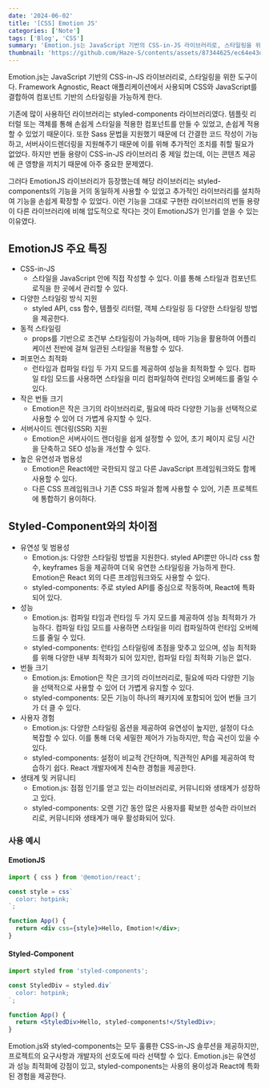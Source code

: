 ```yaml
---
date: '2024-06-02'
title: '[CSS] Emotion JS'
categories: ['Note']
tags: ['Blog', 'CSS']
summary: 'Emotion.js는 JavaScript 기반의 CSS-in-JS 라이브러리로, 스타일링을 위한 도구이다. Framework Agnostic과 React 애플리케이션에서 사용되며, CSS와 JavaScript를 결합하여 컴포넌트 기반의 스타일링을 가능하게 한다. Emotion.js는 다양한 스타일링 방법과 유연성을 제공하여 개발자들이 더 나은 사용자 경험을 만들 수 있도록 돕는다.'
thumbnail: 'https://github.com/Haze-S/contents/assets/87344625/ec64e43d-9889-479b-a5de-cc3c8d02d9e9'
---
```


Emotion.js는 JavaScript 기반의 CSS-in-JS 라이브러리로, 스타일링을 위한 도구이다. Framework Agnostic, React 애플리케이션에서 사용되며 CSS와 JavaScript를 결합하여 컴포넌트 기반의 스타일링을 가능하게 한다.

기존에 많이 사용하던 라이브러리는 styled-components 라이브러리였다. 템플릿 리터럴 또는 객체를 통해 손쉽게 스타일을 적용한 컴포넌트를 만들 수 있었고, 손쉽게 적용할 수 있었기 때문이다. 또한 Sass 문법을 지원했기 때문에 더 간결한 코드 작성이 가능하고, 서버사이드렌더링을 지원해주기 때문에 이를 위해 추가적인 조치를 취할 필요가 없었다. 하지만 번들 용량이 CSS-in-JS 라이브러리 중 제일 컸는데, 이는 콘텐츠 제공에 큰 영향을 끼치기 때문에 아주 중요한 문제였다.

그러다 EmotionJS 라이브러리가 등장했는데 해당 라이브러리는 styled-components의 기능을 거의 동일하게 사용할 수 있었고 추가적인 라이브러리를 설치하여 기능을 손쉽게 확장할 수 있었다. 이런 기능을 그대로 구현한 라이브러리의 번들 용량이 다른 라이브러리에 비해 압도적으로 작다는 것이 EmotionJS가 인기를 얻을 수 있는 이유였다.

## EmotionJS 주요 특징

- CSS-in-JS
  - 스타일을 JavaScript 안에 직접 작성할 수 있다. 이를 통해 스타일과 컴포넌트 로직을 한 곳에서 관리할 수 있다.
- 다양한 스타일링 방식 지원
  - styled API, css 함수, 템플릿 리터럴, 객체 스타일링 등 다양한 스타일링 방법을 제공한다.
- 동적 스타일링
  - props를 기반으로 조건부 스타일링이 가능하며, 테마 기능을 활용하여 어플리케이션 전반에 걸쳐 일관된 스타일을 적용할 수 있다.
- 퍼포먼스 최적화
  - 런타임과 컴파일 타임 두 가지 모드를 제공하여 성능을 최적화할 수 있다. 컴파일 타임 모드를 사용하면 스타일을 미리 컴파일하여 런타임 오버헤드를 줄일 수 있다.
- 작은 번들 크기
  - Emotion은 작은 크기의 라이브러리로, 필요에 따라 다양한 기능을 선택적으로 사용할 수 있어 더 가볍게 유지할 수 있다.
- 서버사이드 렌더링(SSR) 지원
  - Emotion은 서버사이드 렌더링을 쉽게 설정할 수 있어, 초기 페이지 로딩 시간을 단축하고 SEO 성능을 개선할 수 있다.
- 높은 유연성과 범용성
  - Emotion은 React에만 국한되지 않고 다른 JavaScript 프레임워크와도 함께 사용할 수 있다.
  - 다른 CSS 프레임워크나 기존 CSS 파일과 함께 사용할 수 있어, 기존 프로젝트에 통합하기 용이하다.

## Styled-Component와의 차이점

- 유연성 및 범용성
  - Emotion.js: 다양한 스타일링 방법을 지원한다. styled API뿐만 아니라 css 함수, keyframes 등을 제공하여 더욱 유연한 스타일링을 가능하게 한다. Emotion은 React 외의 다른 프레임워크와도 사용할 수 있다.
  - styled-components: 주로 styled API를 중심으로 작동하며, React에 특화되어 있다.
- 성능
  - Emotion.js: 컴파일 타임과 런타임 두 가지 모드를 제공하여 성능 최적화가 가능하다. 컴파일 타임 모드를 사용하면 스타일을 미리 컴파일하여 런타임 오버헤드를 줄일 수 있다.
  - styled-components: 런타임 스타일링에 초점을 맞추고 있으며, 성능 최적화를 위해 다양한 내부 최적화가 되어 있지만, 컴파일 타임 최적화 기능은 없다.
- 번들 크기
  - Emotion.js: Emotion은 작은 크기의 라이브러리로, 필요에 따라 다양한 기능을 선택적으로 사용할 수 있어 더 가볍게 유지할 수 있다.
  - styled-components: 모든 기능이 하나의 패키지에 포함되어 있어 번들 크기가 더 클 수 있다.
- 사용자 경험
  - Emotion.js: 다양한 스타일링 옵션을 제공하여 유연성이 높지만, 설정이 다소 복잡할 수 있다. 이를 통해 더욱 세밀한 제어가 가능하지만, 학습 곡선이 있을 수 있다.
  - styled-components: 설정이 비교적 간단하며, 직관적인 API를 제공하여 학습하기 쉽다. React 개발자에게 친숙한 경험을 제공한다.
- 생태계 및 커뮤니티
  - Emotion.js: 점점 인기를 얻고 있는 라이브러리로, 커뮤니티와 생태계가 성장하고 있다.
  - styled-components: 오랜 기간 동안 많은 사용자를 확보한 성숙한 라이브러리로, 커뮤니티와 생태계가 매우 활성화되어 있다.

### 사용 예시

#### EmotionJS

```jsx
import { css } from '@emotion/react';

const style = css`
  color: hotpink;
`;

function App() {
  return <div css={style}>Hello, Emotion!</div>;
}
```

#### Styled-Component

```jsx
import styled from 'styled-components';

const StyledDiv = styled.div`
  color: hotpink;
`;

function App() {
  return <StyledDiv>Hello, styled-components!</StyledDiv>;
}
```

Emotion.js와 styled-components는 모두 훌륭한 CSS-in-JS 솔루션을 제공하지만, 프로젝트의 요구사항과 개발자의 선호도에 따라 선택할 수 있다. Emotion.js는 유연성과 성능 최적화에 강점이 있고, styled-components는 사용의 용이성과 React에 특화된 경험을 제공한다.
